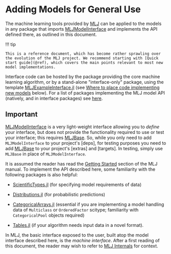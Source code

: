 # Adding Models for General Use

The machine learning tools provided by
[MLJ](https://alan-turing-institute.github.io/MLJ.jl/dev/) can be applied to the models in
any package that imports 
[MLJModelInterface](https://github.com/JuliaAI/MLJModelInterface.jl) and implements the
API defined there, as outlined in this document. 

!!! tip

    This is a reference document, which has become rather sprawling over the evolution of the MLJ project. We recommend starting with [Quick start guide](@ref), which covers the main points relevant to most new model implementations.

Interface code can be hosted by the package providing the core machine learning algorithm,
or by a stand-alone "interface-only" package, using the template
[MLJExampleInterface.jl](https://github.com/JuliaAI/MLJExampleInterface.jl) (see [Where to
place code implementing new models](@ref) below). For a list of packages implementing the
MLJ model API (natively, and in interface packages) see
[here](https://alan-turing-institute.github.io/MLJ.jl/dev/list_of_supported_models/).

## Important

[MLJModelInterface](https://github.com/JuliaAI/MLJModelInterface.jl)
is a very light-weight interface allowing you to *define* your
interface, but does not provide the functionality required to use or
test your interface; this requires
[MLJBase](https://github.com/JuliaAI/MLJBase.jl).  So,
while you only need to add `MLJModelInterface` to your project's
[deps], for testing purposes you need to add
[MLJBase](https://github.com/JuliaAI/MLJBase.jl) to your
project's [extras] and [targets]. In testing, simply use `MLJBase` in
place of `MLJModelInterface`.

It is assumed the reader has read the [Getting
Started](https://alan-turing-institute.github.io/MLJ.jl/dev/getting_started/) section of
the MLJ manual.  To implement the API described here, some familiarity with the following
packages is also helpful:

- [ScientificTypes.jl](https://github.com/JuliaAI/ScientificTypes.jl)
  (for specifying model requirements of data)

- [Distributions.jl](https://github.com/JuliaStats/Distributions.jl)
  (for probabilistic predictions)

- [CategoricalArrays.jl](https://github.com/JuliaData/CategoricalArrays.jl)
  (essential if you are implementing a model handling data of
  `Multiclass` or `OrderedFactor` scitype; familiarity with
  `CategoricalPool` objects required)

- [Tables.jl](https://github.com/JuliaData/Tables.jl) (if your
  algorithm needs input data in a novel format).

In MLJ, the basic interface exposed to the user, built atop the model interface described
here, is the *machine interface*. After a first reading of this document, the reader may
wish to refer to [MLJ
Internals](https://alan-turing-institute.github.io/MLJ.jl/dev/internals/) for context.

